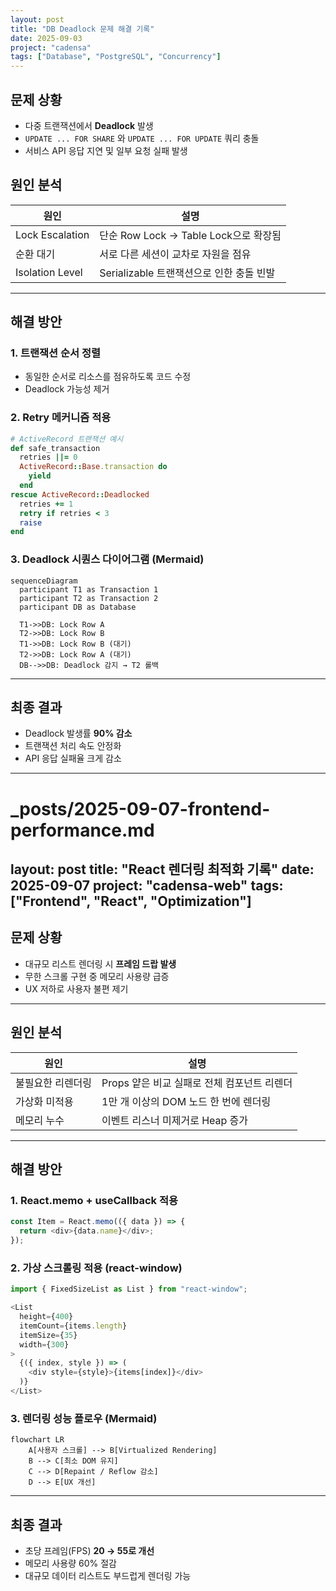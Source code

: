 ```yaml
---
layout: post
title: "DB Deadlock 문제 해결 기록" 
date: 2025-09-03 
project: "cadensa" 
tags: ["Database", "PostgreSQL", "Concurrency"]
---
```

## 문제 상황

- 다중 트랜잭션에서 **Deadlock** 발생
- `UPDATE ... FOR SHARE` 와 `UPDATE ... FOR UPDATE` 쿼리 충돌
- 서비스 API 응답 지연 및 일부 요청 실패 발생


## 원인 분석

| 원인              | 설명                             |
| --------------- | ------------------------------ |
| Lock Escalation | 단순 Row Lock → Table Lock으로 확장됨 |
| 순환 대기           | 서로 다른 세션이 교차로 자원을 점유           |
| Isolation Level | Serializable 트랜잭션으로 인한 충돌 빈발   |

---

## 해결 방안

### 1. 트랜잭션 순서 정렬

- 동일한 순서로 리소스를 점유하도록 코드 수정
- Deadlock 가능성 제거

### 2. Retry 메커니즘 적용

```ruby
# ActiveRecord 트랜잭션 예시
def safe_transaction
  retries ||= 0
  ActiveRecord::Base.transaction do
    yield
  end
rescue ActiveRecord::Deadlocked
  retries += 1
  retry if retries < 3
  raise
end
```

### 3. Deadlock 시퀀스 다이어그램 (Mermaid)

```mermaid
sequenceDiagram
  participant T1 as Transaction 1
  participant T2 as Transaction 2
  participant DB as Database

  T1->>DB: Lock Row A
  T2->>DB: Lock Row B
  T1->>DB: Lock Row B (대기)
  T2->>DB: Lock Row A (대기)
  DB-->>DB: Deadlock 감지 → T2 롤백
```

---

## 최종 결과

- Deadlock 발생률 **90% 감소**
- 트랜잭션 처리 속도 안정화
- API 응답 실패율 크게 감소

---

# \_posts/2025-09-07-frontend-performance.md

## layout: post title: "React 렌더링 최적화 기록" date: 2025-09-07 project: "cadensa-web" tags: ["Frontend", "React", "Optimization"]

## 문제 상황

- 대규모 리스트 렌더링 시 **프레임 드랍 발생**
- 무한 스크롤 구현 중 메모리 사용량 급증
- UX 저하로 사용자 불편 제기

---

## 원인 분석

| 원인        | 설명                          |
| --------- | --------------------------- |
| 불필요한 리렌더링 | Props 얕은 비교 실패로 전체 컴포넌트 리렌더 |
| 가상화 미적용   | 1만 개 이상의 DOM 노드 한 번에 렌더링    |
| 메모리 누수    | 이벤트 리스너 미제거로 Heap 증가        |

---

## 해결 방안

### 1. React.memo + useCallback 적용

```javascript
const Item = React.memo(({ data }) => {
  return <div>{data.name}</div>;
});
```

### 2. 가상 스크롤링 적용 (react-window)

```javascript
import { FixedSizeList as List } from "react-window";

<List
  height={400}
  itemCount={items.length}
  itemSize={35}
  width={300}
>
  {({ index, style }) => (
    <div style={style}>{items[index]}</div>
  )}
</List>
```

### 3. 렌더링 성능 플로우 (Mermaid)

```mermaid
flowchart LR
    A[사용자 스크롤] --> B[Virtualized Rendering]
    B --> C[최소 DOM 유지]
    C --> D[Repaint / Reflow 감소]
    D --> E[UX 개선]
```

---

## 최종 결과

- 초당 프레임(FPS) **20 → 55로 개선**
- 메모리 사용량 60% 절감
- 대규모 데이터 리스트도 부드럽게 렌더링 가능

